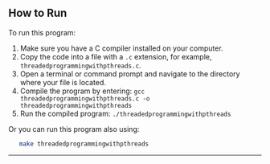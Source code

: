 ## How to Run

To run this program:

1. Make sure you have a C compiler installed on your computer.
2. Copy the code into a file with a `.c` extension, for example, `threadedprogrammingwithpthreads.c`.
3. Open a terminal or command prompt and navigate to the directory where your file is located.
4. Compile the program by entering: `gcc threadedprogrammingwithpthreads.c -o threadedprogrammingwithpthreads`
5. Run the compiled program: `./threadedprogrammingwithpthreads`

Or you can run this program also using:

```bash
   make threadedprogrammingwithpthreads
```

---